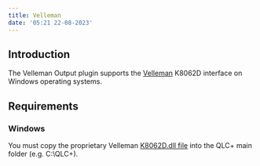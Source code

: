 ```yaml
---
title: Velleman
date: '05:21 22-08-2023'
---
```


Introduction
--------------

The Velleman Output plugin supports the [Velleman](https://www.velleman.eu/locale/) K8062D interface on Windows operating systems.

Requirements
--------------

### Windows

You must copy the proprietary Velleman [K8062D.dll file](https://www.qlcplus.org/misc/K8062DLL_mod1.zip) into the QLC+ main folder (e.g. C:\\QLC+).